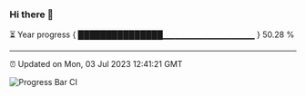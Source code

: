 ### Hi there 👋

⏳ Year progress { ███████████████▁▁▁▁▁▁▁▁▁▁▁▁▁▁▁ } 50.28 %

---

⏰ Updated on Mon, 03 Jul 2023 12:41:21 GMT

![Progress Bar CI](https://github.com/ZhaoGui/ZhaoGui/workflows/Progress%20Bar%20CI/badge.svg)
